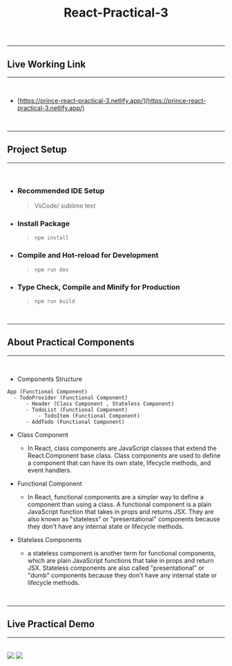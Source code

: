 # <p align="center">React-Practical-3</p>

<br />

---

## Live Working Link

---

<br />

- [https://prince-react-practical-3.netlify.app/](https://prince-react-practical-3.netlify.app/)

<br />

---

## Project Setup

---

<br />

- ### **Recommended IDE Setup**

  > VsCode/ sublime text

- ### **Install Package**

  > `npm install`

- ### **Compile and Hot-reload for Development**

  > `npm run dev`

- ### **Type Check, Compile and Minify for Production**
  > `npm run build`

<br />

---

## About Practical Components

---

<br />

- Components Structure

```
App (Functional Component)
  - TodoProvider (Functional Component)
      - Header (Class Component , Stateless Component)
      - TodoList (Functional Component)
          - TodoItem (Functional Component)
      - AddTodo (Functional Component)
```

- Class Component

  - In React, class components are JavaScript classes that extend the React.Component base class. Class components are used to define a component that can have its own state, lifecycle methods, and event handlers.

- Functional Component

  - In React, functional components are a simpler way to define a component than using a class. A functional component is a plain JavaScript function that takes in props and returns JSX. They are also known as "stateless" or "presentational" components because they don't have any internal state or lifecycle methods.

- Statelass Components
  - a stateless component is another term for functional components, which are plain JavaScript functions that take in props and return JSX. Stateless components are also called "presentational" or "dumb" components because they don't have any internal state or lifecycle methods.

<br />

---

## Live Practical Demo

---

<br />

<img src="https://user-images.githubusercontent.com/125016923/234478703-93768a07-4379-44fe-88aa-2a3b05cbd533.png" align="center"/>

<img src="https://user-images.githubusercontent.com/125016923/234868374-af65192b-ec11-4aa0-8974-1696c96c8df9.png" align="center"/>